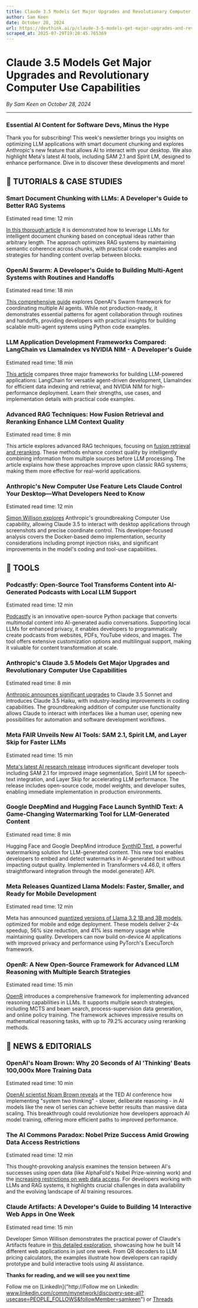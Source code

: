 ```yaml
---
title: Claude 3.5 Models Get Major Upgrades and Revolutionary Computer Use Capabilities
author: Sam Keen
date: October 28, 2024
url: https://devthink.ai/p/claude-3-5-models-get-major-upgrades-and-revolutionary-computer-use-capabilities
scraped_at: 2025-07-29T19:20:45.765369
---
```


# Claude 3.5 Models Get Major Upgrades and Revolutionary Computer Use Capabilities

*By Sam Keen on October 28, 2024*

---

### **Essential AI Content for Software Devs,** **Minus the Hype**

Thank you for subscribing! This week's newsletter brings you insights on optimizing LLM applications with smart document chunking and explores Anthropic's new feature that allows AI to interact with your desktop. We also highlight Meta's latest AI tools, including SAM 2.1 and Spirit LM, designed to enhance performance. Dive in to discover these developments and more!



## 📖 **TUTORIALS & CASE STUDIES**

### **Smart Document Chunking with LLMs: A Developer's Guide to Better RAG Systems**

Estimated read time: 12 min



[In this thorough article]("https://towardsdatascience.com/efficient-document-chunking-using-llms-unlocking-knowledge-one-block-at-a-time-355717a88c5c") it is demonstrated how to leverage LLMs for intelligent document chunking based on conceptual ideas rather than arbitrary length. The approach optimizes RAG systems by maintaining semantic coherence across chunks, with practical code examples and strategies for handling content overlap between blocks.

### **OpenAI Swarm: A Developer's Guide to Building Multi-Agent Systems with Routines and Handoffs**

Estimated read time: 18 min



[This comprehensive guide]("https://www.analyticsvidhya.com/blog/2024/10/openai-swarm/") explores OpenAI's Swarm framework for coordinating multiple AI agents. While not production-ready, it demonstrates essential patterns for agent collaboration through routines and handoffs, providing developers with practical insights for building scalable multi-agent systems using Python code examples.

### **LLM Application Development Frameworks Compared: LangChain vs LlamaIndex vs NVIDIA NIM - A Developer's Guide**

Estimated read time: 18 min

[This article]("https://www.freecodecamp.org/news/llm-powered-apps-langchain-vs-llamaindex-vs-nim/") compares three major frameworks for building LLM-powered applications: LangChain for versatile agent-driven development, LlamaIndex for efficient data indexing and retrieval, and NVIDIA NIM for high-performance deployment. Learn their strengths, use cases, and implementation details with practical code examples.

### **Advanced RAG Techniques: How Fusion Retrieval and Reranking Enhance LLM Context Quality**

Estimated read time: 8 min



This article explores advanced RAG techniques, focusing on [fusion retrieval and reranking]("https://machinelearningmastery.com/understanding-rag-iii-fusion-retrieval-and-reranking/"). These methods enhance context quality by intelligently combining information from multiple sources before LLM processing. The article explains how these approaches improve upon classic RAG systems, making them more effective for real-world applications.

### **Anthropic's New Computer Use Feature Lets Claude Control Your Desktop—What Developers Need to Know**

Estimated read time: 12 min



[Simon Willison explores]("https://simonwillison.net/2024/Oct/22/computer-use/") Anthropic's groundbreaking Computer Use capability, allowing Claude 3.5 to interact with desktop applications through screenshots and precise coordinate control. This developer-focused analysis covers the Docker-based demo implementation, security considerations including prompt injection risks, and significant improvements in the model's coding and tool-use capabilities.

##

## 🧰 **TOOLS**

### **Podcastfy: Open-Source Tool Transforms Content into AI-Generated Podcasts with Local LLM Support**

Estimated read time: 12 min

[Podcastfy]("https://github.com/souzatharsis/podcastfy") is an innovative open-source Python package that converts multimodal content into AI-generated audio conversations. Supporting local LLMs for enhanced privacy, it enables developers to programmatically create podcasts from websites, PDFs, YouTube videos, and images. The tool offers extensive customization options and multilingual support, making it valuable for content transformation at scale.

### **Anthropic's Claude 3.5 Models Get Major Upgrades and Revolutionary Computer Use Capabilities**

Estimated read time: 8 min



[Anthropic announces significant upgrades]("https://www.anthropic.com/news/3-5-models-and-computer-use") to Claude 3.5 Sonnet and introduces Claude 3.5 Haiku, with industry-leading improvements in coding capabilities. The groundbreaking addition of computer use functionality allows Claude to interact with interfaces like a human user, opening new possibilities for automation and software development workflows.

### **Meta FAIR Unveils New AI Tools: SAM 2.1, Spirit LM, and Layer Skip for Faster LLMs**

Estimated read time: 15 min



[Meta's latest AI research release]("https://ai.meta.com/blog/fair-news-segment-anything-2-1-meta-spirit-lm-layer-skip-salsa-lingua") introduces significant developer tools including SAM 2.1 for improved image segmentation, Spirit LM for speech-text integration, and Layer Skip for accelerating LLM performance. The release includes open-source code, model weights, and developer suites, enabling immediate implementation in production environments.

### **Google DeepMind and Hugging Face Launch SynthID Text: A Game-Changing Watermarking Tool for LLM-Generated Content**

Estimated read time: 8 min

Hugging Face and Google DeepMind introduce [SynthID Text]("https://huggingface.co/blog/synthid-text"), a powerful watermarking solution for LLM-generated content. This new tool enables developers to embed and detect watermarks in AI-generated text without impacting output quality. Implemented in Transformers v4.46.0, it offers straightforward integration through the model.generate() API.

### **Meta Releases Quantized Llama Models: Faster, Smaller, and Ready for Mobile Development**

Estimated read time: 12 min



Meta has announced [quantized versions of Llama 3.2 1B and 3B models]("https://ai.meta.com/blog/meta-llama-quantized-lightweight-models/"), optimized for mobile and edge deployment. These models deliver 2-4x speedup, 56% size reduction, and 41% less memory usage while maintaining quality. Developers can now build on-device AI applications with improved privacy and performance using PyTorch's ExecuTorch framework.

### **OpenR: A New Open-Source Framework for Advanced LLM Reasoning with Multiple Search Strategies**

Estimated read time: 15 min



[OpenR]("https://github.com/openreasoner/openr") introduces a comprehensive framework for implementing advanced reasoning capabilities in LLMs. It supports multiple search strategies, including MCTS and beam search, process-supervision data generation, and online policy training. The framework achieves impressive results on mathematical reasoning tasks, with up to 79.2% accuracy using reranking methods.

## 📰 **NEWS & EDITORIALS**

### **OpenAI's Noam Brown: Why 20 Seconds of AI 'Thinking' Beats 100,000x More Training Data**

Estimated read time: 10 min

[OpenAI scientist Noam Brown reveals]("https://venturebeat.com/ai/openai-noam-brown-stuns-ted-ai-conference-20-seconds-of-thinking-worth-100000x-more-data/") at the TED AI conference how implementing "system two thinking" - slower, deliberate reasoning - in AI models like the new o1 series can achieve better results than massive data scaling. This breakthrough could revolutionize how developers approach AI model training, offering more efficient paths to improved performance.

### **The AI Commons Paradox: Nobel Prize Success Amid Growing Data Access Restrictions**

Estimated read time: 12 min



This thought-provoking analysis examines the tension between AI's successes using open data (like AlphaFold's Nobel Prize-winning work) and the [increasing restrictions on web data access]("https://www.openml.fyi/2024-10-10/"). For developers working with LLMs and RAG systems, it highlights crucial challenges in data availability and the evolving landscape of AI training resources.

### **Claude Artifacts: A Developer's Guide to Building 14 Interactive Web Apps in One Week**

Estimated read time: 15 min

Developer Simon Willison demonstrates the practical power of Claude's Artifacts feature in [this detailed exploration]("https://simonwillison.net/2024/Oct/21/claude-artifacts/"), showcasing how he built 14 different web applications in just one week. From QR decoders to LLM pricing calculators, the examples illustrate how developers can rapidly prototype and build interactive tools using AI assistance.

**Thanks for reading, and we will see you next time**

Follow me on [LinkedIn]("http://Follow me on LinkedIn: www.linkedin.com/comm/mynetwork/discovery-see-all?usecase=PEOPLE_FOLLOWS&followMember=samkeen") or [Threads](https://www.threads.net/@sam.keen"https://www.threads.net/@sam.keen")
